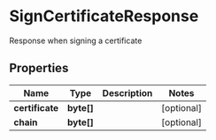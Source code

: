 

# SignCertificateResponse

Response when signing a certificate

## Properties

| Name | Type | Description | Notes |
|------------ | ------------- | ------------- | -------------|
|**certificate** | **byte[]** |  |  [optional] |
|**chain** | **byte[]** |  |  [optional] |



